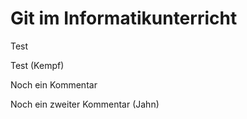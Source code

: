 # Git im Informatikunterricht

Test

Test (Kempf)

Noch ein Kommentar

Noch ein zweiter Kommentar (Jahn)
